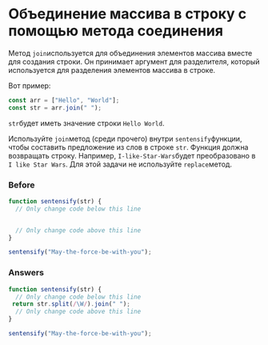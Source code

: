 # Объединение массива в строку с помощью метода соединения
Метод `join`используется для объединения элементов массива вместе для создания строки. Он принимает аргумент для разделителя, который используется для разделения элементов массива в строке.

Вот пример:
```javascript
const arr = ["Hello", "World"];
const str = arr.join(" ");
```
`str`будет иметь значение строки `Hello World`.

Используйте `join`метод (среди прочего) внутри `sentensify`функции, чтобы составить предложение из слов в строке `str`. Функция должна возвращать строку. Например, `I-like-Star-Wars`будет преобразовано в `I like Star Wars`. Для этой задачи не используйте `replace`метод.
### Before
```javascript
function sentensify(str) {
  // Only change code below this line


  // Only change code above this line
}

sentensify("May-the-force-be-with-you");
```
### Answers
```javascript
function sentensify(str) {
  // Only change code below this line
 return str.split(/\W/).join(" ");
  // Only change code above this line
}

sentensify("May-the-force-be-with-you");
```
